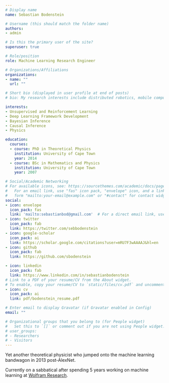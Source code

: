 ```yaml
---
# Display name
name: Sebastian Bodenstein

# Username (this should match the folder name)
authors:
- admin

# Is this the primary user of the site?
superuser: true

# Role/position
role: Machine Learning Research Engineer

# Organizations/Affiliations
organizations:
- name: ""
  url: ""

# Short bio (displayed in user profile at end of posts)
# bio: My research interests include distributed robotics, mobile computing and programmable matter.

interests:
- Unsupervised and Reinforcement Learning
- Deep Learning Framework Development
- Bayesian Inference
- Causal Inference
- Physics

education:
  courses:
  - course: PhD in Theoretical Physics
    institution: University of Cape Town
    year: 2014
  - course: BSc in Mathematics and Physics
    institution: University of Cape Town
    year: 2007

# Social/Academic Networking
# For available icons, see: https://sourcethemes.com/academic/docs/page-builder/#icons
#   For an email link, use "fas" icon pack, "envelope" icon, and a link in the
#   form "mailto:your-email@example.com" or "#contact" for contact widget.
social:
- icon: envelope
  icon_pack: fas
  link: 'mailto:sebastianbod@gmail.com'  # For a direct email link, use "mailto:test@example.org".
- icon: twitter
  icon_pack: fab
  link: https://twitter.com/sebbodenstein
- icon: google-scholar
  icon_pack: ai
  link: https://scholar.google.com/citations?user=mRU7F3wAAAAJ&hl=en
- icon: github
  icon_pack: fab
  link: https://github.com/sbodenstein

- icon: linkedin
  icon_pack: fab
  link: https://www.linkedin.com/in/sebastianbodenstein
# Link to a PDF of your resume/CV from the About widget.
# To enable, copy your resume/CV to `static/files/cv.pdf` and uncomment the lines below.
- icon: cv
  icon_pack: ai
  link: pdf/bodenstein_resume.pdf

# Enter email to display Gravatar (if Gravatar enabled in Config)
email: ""

# Organizational groups that you belong to (for People widget)
#   Set this to `[]` or comment out if you are not using People widget.
# user_groups:
# - Researchers
# - Visitors
---
```


Yet another theoretical physicist who jumped onto the machine learning bandwagon in 2013 post-AlexNet.

Currently on a sabbatical after spending 5 years working on machine learning at [Wolfram Research](http://www.wolfram.com/).
